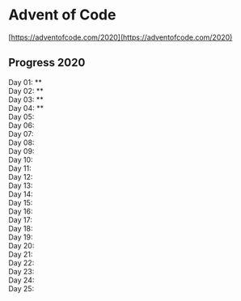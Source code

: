 # Advent of Code

[https://adventofcode.com/2020](https://adventofcode.com/2020)

## Progress 2020

Day 01: **  
Day 02: **  
Day 03: **  
Day 04: **  
Day 05:   
Day 06:   
Day 07:   
Day 08:   
Day 09:   
Day 10:   
Day 11:   
Day 12:   
Day 13:   
Day 14:   
Day 15:   
Day 16:   
Day 17:   
Day 18:   
Day 19:   
Day 20:   
Day 21:   
Day 22:   
Day 23:   
Day 24:   
Day 25:   
